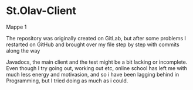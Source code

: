 # St.Olav-Client
Mappe 1

The repository was originally created on GitLab, but after some problems I restarted on GitHub and brought over my file step by
step with commits along the way

Javadocs, the main client and the test might be a bit lacking or incomplete. Even though I try going out, working out etc, online school 
has left me with much less energy and motivasion, and so i have been lagging behind in Programming, but I tried doing as much as i could.
